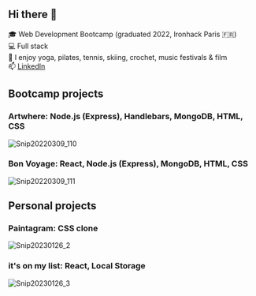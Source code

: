 ## Hi there :cactus:

:mortar_board: Web Development Bootcamp (graduated 2022, Ironhack Paris :fr:) <br>
:computer: Full stack <br>
:mushroom: I enjoy yoga, pilates, tennis, skiing, crochet, music festivals & film <br>
📫 <a href='https://www.linkedin.com/in/anna-baldwin1/'>LinkedIn</a> 


## Bootcamp projects
### Artwhere: Node.js (Express), Handlebars, MongoDB, HTML, CSS
![Snip20220309_110](https://user-images.githubusercontent.com/92921877/157508838-a8e0628d-616d-4a32-9a8d-646190c6fc5c.png)
### Bon Voyage: React, Node.js (Express), MongoDB, HTML, CSS
![Snip20220309_111](https://user-images.githubusercontent.com/92921877/157509062-7c1522b5-c81f-4269-b4df-8bbdfc5c4ed3.png)

## Personal projects
### Paintagram: CSS clone
![Snip20230126_2](https://user-images.githubusercontent.com/92921877/214860630-450f0953-2cd0-4df5-96c1-cb697532f4bf.png)
### it's on my list: React, Local Storage
![Snip20230126_3](https://user-images.githubusercontent.com/92921877/214861312-852a028c-244c-4442-b507-d4085c078a4c.png)





<!--
**anniebalds/anniebalds** is a ✨ _special_ ✨ repository because its `README.md` (this file) appears on your GitHub profile.

Here are some ideas to get you started:

- 🔭 I’m currently working on ...
- 🌱 I’m currently learning ...
- 👯 I’m looking to collaborate on ...
- 🤔 I’m looking for help with ...
- 💬 Ask me about ...
- 📫 How to reach me: ...
- 😄 Pronouns: ...
- ⚡ Fun fact: ...
-->
